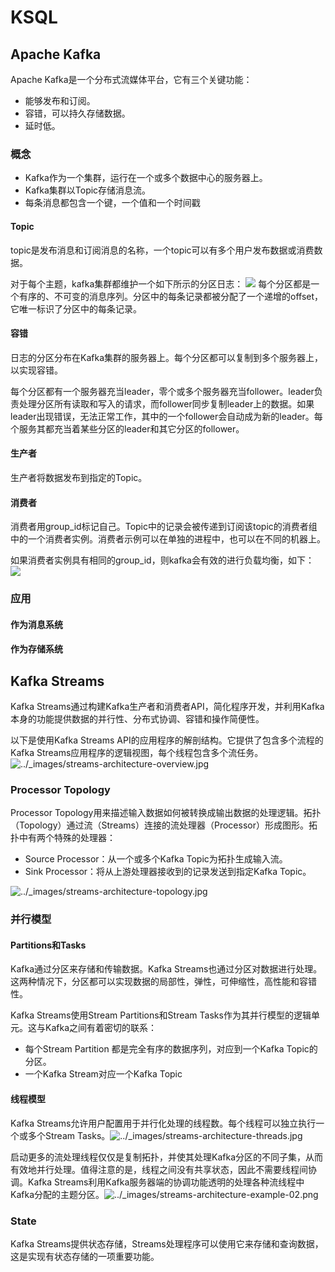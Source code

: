 # KSQL

## Apache Kafka

Apache Kafka是一个分布式流媒体平台，它有三个关键功能：

- 能够发布和订阅。
- 容错，可以持久存储数据。
- 延时低。

### 概念

- Kafka作为一个集群，运行在一个或多个数据中心的服务器上。
- Kafka集群以Topic存储消息流。
- 每条消息都包含一个键，一个值和一个时间戳

#### Topic

topic是发布消息和订阅消息的名称，一个topic可以有多个用户发布数据或消费数据。

对于每个主题，kafka集群都维护一个如下所示的分区日志：
![](https://kafka.apache.org/11/images/log_anatomy.png)
每个分区都是一个有序的、不可变的消息序列。分区中的每条记录都被分配了一个递增的offset，它唯一标识了分区中的每条记录。

#### 容错

日志的分区分布在Kafka集群的服务器上。每个分区都可以复制到多个服务器上，以实现容错。

每个分区都有一个服务器充当leader，零个或多个服务器充当follower。leader负责处理分区所有读取和写入的请求，而follower同步复制leader上的数据。如果leader出现错误，无法正常工作，其中的一个follower会自动成为新的leader。每个服务其都充当着某些分区的leader和其它分区的follower。

#### 生产者

生产者将数据发布到指定的Topic。

#### 消费者

消费者用group_id标记自己。Topic中的记录会被传递到订阅该topic的消费者组中的一个消费者实例。消费者示例可以在单独的进程中，也可以在不同的机器上。

如果消费者实例具有相同的group_id，则kafka会有效的进行负载均衡，如下：
![](https://kafka.apache.org/11/images/consumer-groups.png)

### 应用

#### 作为消息系统

#### 作为存储系统

## Kafka Streams

Kafka Streams通过构建Kafka生产者和消费者API，简化程序开发，并利用Kafka本身的功能提供数据的并行性、分布式协调、容错和操作简便性。

以下是使用Kafka Streams API的应用程序的解剖结构。它提供了包含多个流程的Kafka Streams应用程序的逻辑视图，每个线程包含多个流任务。
![../_images/streams-architecture-overview.jpg](https://docs.confluent.io/current/_images/streams-architecture-overview.jpg)

### Processor Topology

Processor Topology用来描述输入数据如何被转换成输出数据的处理逻辑。拓扑（Topology）通过流（Streams）连接的流处理器（Processor）形成图形。拓扑中有两个特殊的处理器：

- Source Processor：从一个或多个Kafka Topic为拓扑生成输入流。
- Sink Processor：将从上游处理器接收到的记录发送到指定Kafka Topic。

![../_images/streams-architecture-topology.jpg](https://docs.confluent.io/current/_images/streams-architecture-topology.jpg)

### 并行模型

#### Partitions和Tasks

Kafka通过分区来存储和传输数据。Kafka Streams也通过分区对数据进行处理。这两种情况下，分区都可以实现数据的局部性，弹性，可伸缩性，高性能和容错性。

Kafka Streams使用Stream Partitions和Stream Tasks作为其并行模型的逻辑单元。这与Kafka之间有着密切的联系：

- 每个Stream Partition 都是完全有序的数据序列，对应到一个Kafka Topic的分区。
- 一个Kafka Stream对应一个Kafka Topic

#### 线程模型

Kafka Streams允许用户配置用于并行化处理的线程数。每个线程可以独立执行一个或多个Stream Tasks。![../_images/streams-architecture-threads.jpg](https://docs.confluent.io/current/_images/streams-architecture-threads.jpg)

启动更多的流处理线程仅仅是复制拓扑，并使其处理Kafka分区的不同子集，从而有效地并行处理。值得注意的是，线程之间没有共享状态，因此不需要线程间协调。Kafka Streams利用Kafka服务器端的协调功能透明的处理各种流线程中Kafka分配的主题分区。![../_images/streams-architecture-example-02.png](https://docs.confluent.io/current/_images/streams-architecture-example-02.png)

### State

Kafka Streams提供状态存储，Streams处理程序可以使用它来存储和查询数据，这是实现有状态存储的一项重要功能。

<!--stackedit_data:
eyJoaXN0b3J5IjpbNDA0NjI1MjA4XX0=
-->